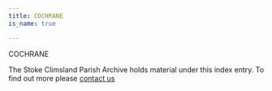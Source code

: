 ```yaml
---
title: COCHRANE
is_name: true

---
```


COCHRANE


The Stoke Climsland Parish Archive holds material under this index entry. To find out more please [contact us](/contact/)
